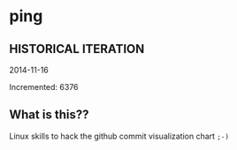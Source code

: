 # ping

## HISTORICAL ITERATION
2014-11-16

Incremented: 6376

## What is this?? 
Linux skills to hack the github commit visualization chart `;-)`
